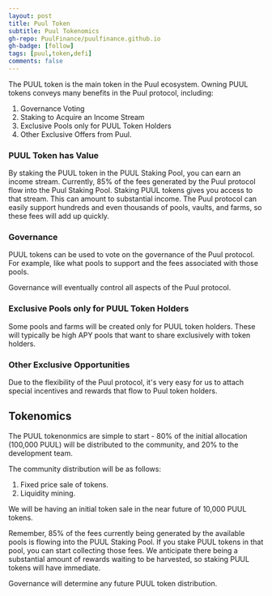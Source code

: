 ```yaml
---
layout: post
title: Puul Token
subtitle: Puul Tokenomics
gh-repo: PuulFinance/puulfinance.github.io
gh-badge: [follow]
tags: [puul,token,defi]
comments: false
---
```


The PUUL token is the main token in the Puul ecosystem. Owning PUUL tokens conveys many benefits in the Puul protocol, including:

1. Governance Voting
2. Staking to Acquire an Income Stream
3. Exclusive Pools only for PUUL Token Holders
4. Other Exclusive Offers from Puul.

### PUUL Token has Value

By staking the PUUL token in the PUUL Staking Pool, you can earn an income stream. Currently, 85% of the fees generated by the Puul protocol flow into the Puul Staking Pool.
Staking PUUL tokens gives you access to that stream. This can amount to substantial income. The Puul protocol can easily support hundreds and even thousands
of pools, vaults, and farms, so these fees will add up quickly.

### Governance

PUUL tokens can be used to vote on the governance of the Puul protocol. For example, like what pools to support and the fees associated with those pools. 

Governance will eventually control all aspects of the Puul protocol.

### Exclusive Pools only for PUUL Token Holders

Some pools and farms will be created only for PUUL token holders. These will typically be high APY pools that want to share exclusively with token holders.

### Other Exclusive Opportunities

Due to the flexibility of the Puul protocol, it's very easy for us to attach special incentives and rewards that flow to Puul token holders.

## Tokenomics

The PUUL tokenonmics are simple to start - 80% of the initial allocation (100,000 PUUL) will be distributed to the community, and 20% to the development team.

The community distribution will be as follows:

1. Fixed price sale of tokens.
2. Liquidity mining.

We will be having an initial token sale in the near future of 10,000 PUUL tokens.

Remember, 85% of the fees currently being generated by the available pools is flowing into the PUUL Staking Pool. If you stake PUUL tokens in that pool,
you can start collecting those fees. We anticipate there being a substantial amount of rewards waiting to be harvested, so staking PUUL tokens
will have immediate.

Governance will determine any future PUUL token distribution.
